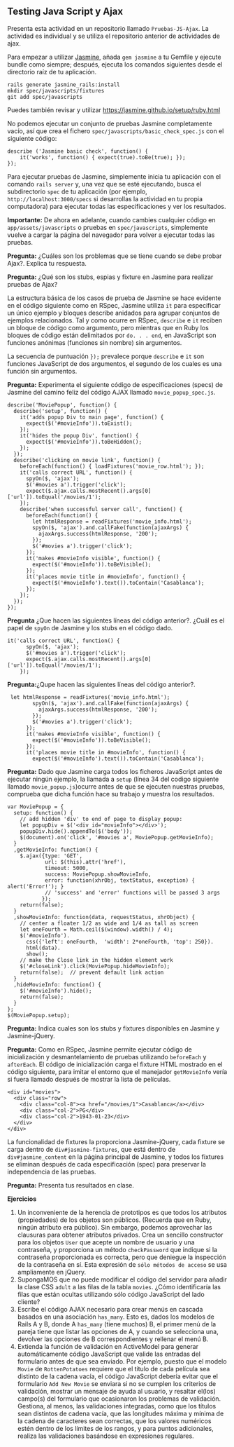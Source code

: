 ## Testing Java Script y Ajax

Presenta esta actividad en un repositorio llamado `Pruebas-JS-Ajax`. La actividad es individual y se utiliza el repositorio anterior de actividades de ajax.

Para empezar a utilizar [Jasmine](https://jasmine.github.io/), añada `gem jasmine` a tu Gemfile y ejecute bundle como siempre; después, ejecuta los comandos siguientes desde el directorio raíz de tu aplicación.

```
rails generate jasmine_rails:install 
mkdir spec/javascripts/fixtures 
git add spec/javascripts
```

Puedes también revisar y utilizar https://jasmine.github.io/setup/ruby.html 

No podemos ejecutar un conjunto de pruebas Jasmine completamente vacío, así que crea el fichero `spec/javascripts/basic_check_spec.js` con el siguiente código: 

```
describe ('Jasmine basic check', function() { 
    it('works', function() { expect(true).toBe(true); }); 
}); 
```
Para ejecutar pruebas de Jasmine, simplemente inicia tu aplicación con el comando `rails server` y, una vez que se esté ejecutando, busca el subdirectorio `spec` de tu aplicación (por ejemplo, `http://localhost:3000/specs` si desarrollas la actividad en tu propia computadora) para ejecutar todas las especificaciones y ver los resultados. 

**Importante:** De ahora en adelante, cuando cambies cualquier código en `app/assets/javascripts` o pruebas en `spec/javascripts`, simplemente vuelve a cargar la página del navegador para volver a ejecutar todas las pruebas. 

**Pregunta:** ¿Cuáles son los problemas que se tiene cuando se debe probar Ajax?. Explica tu respuesta.

**Pregunta:** ¿Qué son los stubs, espias y fixture en Jasmine para realizar pruebas de Ajax?

La estructura básica de los casos de prueba de Jasmine se hace evidente en el código siguiente como en RSpec, Jasmine utiliza `it` para especificar un único ejemplo y bloques describe anidados para agrupar conjuntos de ejemplos relacionados. Tal y como ocurre en RSpec, `describe` e `it` reciben un bloque de código como argumento, pero mientras que en Ruby los bloques de código están delimitados por `do. . . end`, en JavaScript son funciones anónimas (funciones sin nombre) sin argumentos. 

La secuencia de puntuación `});` prevalece porque `describe` e `it` son funciones JavaScript de dos argumentos, el segundo de los cuales es una función sin argumentos. 

**Pregunta:** Experimenta el siguiente código de especificaciones (specs) de Jasmine del camino feliz del código AJAX llamado `movie_popup_spec.js`.

```
describe('MoviePopup', function() {
  describe('setup', function() {
    it('adds popup Div to main page', function() {
      expect($('#movieInfo')).toExist();
    });
    it('hides the popup Div', function() {
      expect($('#movieInfo')).toBeHidden();
    });
  });
  describe('clicking on movie link', function() {
    beforeEach(function() { loadFixtures('movie_row.html'); });
    it('calls correct URL', function() {
      spyOn($, 'ajax');
      $('#movies a').trigger('click');
      expect($.ajax.calls.mostRecent().args[0]['url']).toEqual('/movies/1');
    });
    describe('when successful server call', function() {
      beforeEach(function() {
        let htmlResponse = readFixtures('movie_info.html');
        spyOn($, 'ajax').and.callFake(function(ajaxArgs) { 
          ajaxArgs.success(htmlResponse, '200');
        });
        $('#movies a').trigger('click');
      });
      it('makes #movieInfo visible', function() {
        expect($('#movieInfo')).toBeVisible();
      });
      it('places movie title in #movieInfo', function() {
        expect($('#movieInfo').text()).toContain('Casablanca');
      });
    });
  });
});
```

**Pregunta** ¿Que hacen las siguientes líneas del código anterior?. ¿Cuál es el papel de `spyOn`  de Jasmine y los stubs en el código dado.

```
it('calls correct URL', function() {
      spyOn($, 'ajax');
      $('#movies a').trigger('click');
      expect($.ajax.calls.mostRecent().args[0]['url']).toEqual('/movies/1');
    });
```

**Pregunta:**¿Qupe hacen las siguientes líneas del código anterior?. 

```
 let htmlResponse = readFixtures('movie_info.html');
        spyOn($, 'ajax').and.callFake(function(ajaxArgs) { 
          ajaxArgs.success(htmlResponse, '200');
        });
        $('#movies a').trigger('click');
      });
      it('makes #movieInfo visible', function() {
        expect($('#movieInfo')).toBeVisible();
      });
      it('places movie title in #movieInfo', function() {
        expect($('#movieInfo').text()).toContain('Casablanca');

```
 
**Pregunta:** Dado que Jasmine carga todos los ficheros JavaScript antes de ejecutar ningún ejemplo, la llamada a `setup` (línea 34 del codigo siguiente llamado `movie_popup.js`)ocurre antes de que se ejecuten nuestras pruebas, comprueba que dicha función hace su trabajo y muestra los resultados.

```
var MoviePopup = {
  setup: function() {
    // add hidden 'div' to end of page to display popup:
    let popupDiv = $('<div id="movieInfo"></div>');
    popupDiv.hide().appendTo($('body'));
    $(document).on('click', '#movies a', MoviePopup.getMovieInfo);
  }
  ,getMovieInfo: function() {
    $.ajax({type: 'GET',
            url: $(this).attr('href'),
            timeout: 5000,
            success: MoviePopup.showMovieInfo,
            error: function(xhrObj, textStatus, exception) { alert('Error!'); }
            // 'success' and 'error' functions will be passed 3 args
           });
    return(false);
  }
  ,showMovieInfo: function(data, requestStatus, xhrObject) {
    // center a floater 1/2 as wide and 1/4 as tall as screen
    let oneFourth = Math.ceil($(window).width() / 4);
    $('#movieInfo').
      css({'left': oneFourth,  'width': 2*oneFourth, 'top': 250}).
      html(data).
      show();
    // make the Close link in the hidden element work
    $('#closeLink').click(MoviePopup.hideMovieInfo);
    return(false);  // prevent default link action
  }
  ,hideMovieInfo: function() {
    $('#movieInfo').hide();
    return(false);
  }
};
$(MoviePopup.setup);

```

**Pregunta:** Indica cuales son  los stubs y fixtures disponibles en Jasmine y Jasmine-jQuery. 

**Pregunta:** Como en RSpec, Jasmine permite ejecutar código de inicialización y desmantelamiento de pruebas utilizando `beforeEach` y `afterEach`.  El código de inicialización carga el fixture HTML mostrado en el código siguiente, para imitar el entorno que el manejador `getMovieInfo` vería si fuera llamado después de mostrar la lista de películas. 

```
<div id="movies">
  <div class="row">
    <div class="col-8"><a href="/movies/1">Casablanca</a></div>
    <div class="col-2">PG</div>
    <div class="col-2">1943-01-23</div>
  </div>
</div>
```


La funcionalidad de fixtures la proporciona Jasmine-jQuery, cada fixture se carga dentro de `div#jasmine-fixtures`, que está dentro de `div#jasmine_content` en la página principal de Jasmine, y todos los fixtures se eliminan después de cada especificación (spec) para preservar la independencia de las pruebas. 

**Pregunta:** Presenta tus resultados en clase. 

**Ejercicios**

1. Un inconveniente de la herencia de prototipos es que todos los atributos (propiedades) de los objetos son públicos. (Recuerda que en Ruby, ningún atributo era
público). Sin embargo, podemos aprovechar las clausuras para obtener atributos privados. Crea un sencillo constructor para los objetos `User` que acepte un nombre de usuario y una contraseña, y proporciona un método `checkPassword` que indique si la contraseña proporcionada es correcta, pero que deniegue la inspección de la contraseña en sí. Esta expresión de `sólo métodos de acceso` se usa ampliamente en jQuery.
2. SupongaMOS que no puede modificar el código del servidor para añadir la clase CSS `adult` a las filas de la tabla `movies`. ¿Cómo identificaría las filas que están ocultas utilizando sólo código JavaScript del lado cliente?
3. Escribe el código AJAX necesario para crear menús en cascada basados en una asociación `has_many`. Esto es, dados los modelos de Rails A y B, donde A `has_many` (tiene muchos) B, el primer menú de la pareja tiene que listar las opciones de A, y cuando se selecciona una, devolver las opciones de B correspondientes y rellenar el menú B.
4. Extienda la función de validación en ActiveModel para generar automáticamente código JavaScript que valide las entradas del formulario antes de que sea enviado. Por ejemplo, puesto que el modelo `Movie` de `RottenPotatoes` requiere que el título de cada película sea distinto de la cadena vacía, el código JavaScript debería evitar que el formulario `Add New Movie` se enviara si no se cumplen los criterios de validación, mostrar un mensaje de ayuda al usuario, y resaltar el(los) campo(s) del formulario que ocasionaron los problemas de validación. Gestiona, al menos, las validaciones integradas, como que los títulos sean distintos de cadena vacía, que las longitudes máxima y mínima de la cadena de caracteres sean correctas, que los valores numéricos estén dentro de los límites de los rangos, y para puntos adicionales, realiza las validaciones basándose en expresiones regulares.



